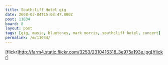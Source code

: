 ```yaml
---
title: Southcliff Hotel gig
date: 2008-03-04T15:08:47.000Z
post: 11034
board: 8
layout: post
tags: [gig, music, bluetones, mark morris, southcliff hotel, concert]
permalink: /m/11034/
---
```

[flickr]http://farm4.static.flickr.com/3253/2310416318_3e975a193e.jpg[/flickr]
